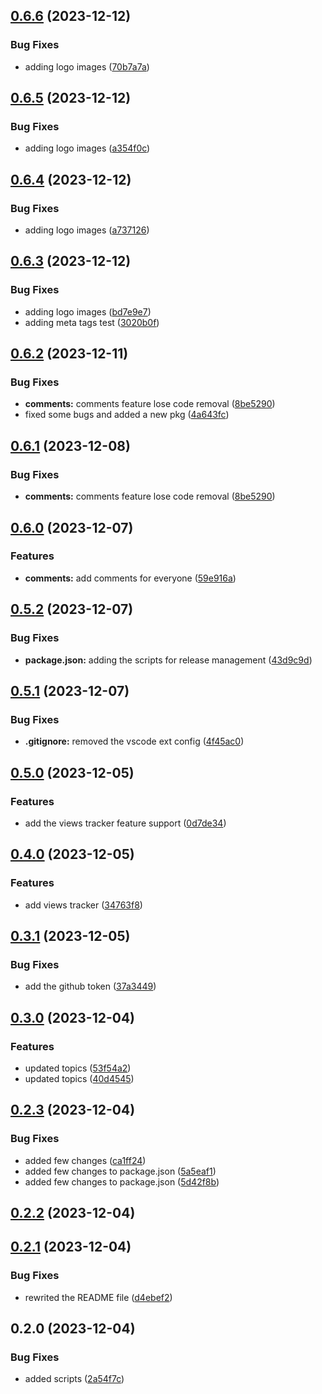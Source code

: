 

## [0.6.6](https://github.com/k3yboardnerd/kbnblog/compare/0.6.5...0.6.6) (2023-12-12)


### Bug Fixes

* adding logo images ([70b7a7a](https://github.com/k3yboardnerd/kbnblog/commit/70b7a7a0fa82e4c496b1cfe7ec006ae6c8bed4cf))

## [0.6.5](https://github.com/k3yboardnerd/kbnblog/compare/0.6.4...0.6.5) (2023-12-12)


### Bug Fixes

* adding logo images ([a354f0c](https://github.com/k3yboardnerd/kbnblog/commit/a354f0cf482c369b96fcde96914a978b72774565))

## [0.6.4](https://github.com/k3yboardnerd/kbnblog/compare/0.6.3...0.6.4) (2023-12-12)


### Bug Fixes

* adding logo images ([a737126](https://github.com/k3yboardnerd/kbnblog/commit/a7371262787c0d2763f87ed91f318030002fd1d3))

## [0.6.3](https://github.com/k3yboardnerd/kbnblog/compare/0.6.2...0.6.3) (2023-12-12)


### Bug Fixes

* adding logo images ([bd7e9e7](https://github.com/k3yboardnerd/kbnblog/commit/bd7e9e7e56dd1952e690809888bc7c1ad4083a24))
* adding meta tags test ([3020b0f](https://github.com/k3yboardnerd/kbnblog/commit/3020b0fd277245eea72553a856aad64e67ffddba))

## [0.6.2](https://github.com/k3yboardnerd/kbnblog/compare/0.6.0...0.6.2) (2023-12-11)


### Bug Fixes

* **comments:** comments feature lose code removal ([8be5290](https://github.com/k3yboardnerd/kbnblog/commit/8be529050973d633fba2b02a6eb1b6b9ca0c99ad))
* fixed some bugs and added a new pkg ([4a643fc](https://github.com/k3yboardnerd/kbnblog/commit/4a643fc3274663019ae15ad31e624927061f3ac9))

## [0.6.1](https://github.com/k3yboardnerd/kbnblog/compare/0.6.0...0.6.1) (2023-12-08)


### Bug Fixes

* **comments:** comments feature lose code removal ([8be5290](https://github.com/k3yboardnerd/kbnblog/commit/8be529050973d633fba2b02a6eb1b6b9ca0c99ad))

## [0.6.0](https://github.com/k3yboardnerd/kbnblog/compare/0.5.2...0.6.0) (2023-12-07)


### Features

* **comments:** add comments for everyone ([59e916a](https://github.com/k3yboardnerd/kbnblog/commit/59e916afcb9d0117a32f96867e7b5fe87586567b))

## [0.5.2](https://github.com/k3yboardnerd/kbnblog/compare/0.5.1...0.5.2) (2023-12-07)


### Bug Fixes

* **package.json:** adding the scripts for release management ([43d9c9d](https://github.com/k3yboardnerd/kbnblog/commit/43d9c9ddbb0a036e9bb320a91bb19f482d723965))

## [0.5.1](https://github.com/k3yboardnerd/kbnblog/compare/0.5.0...0.5.1) (2023-12-07)


### Bug Fixes

* **.gitignore:** removed the vscode ext config ([4f45ac0](https://github.com/k3yboardnerd/kbnblog/commit/4f45ac007908e6772ddc8972528d3497d9b205ce))

## [0.5.0](https://github.com/k3yboardnerd/kbnblog/compare/0.4.0...0.5.0) (2023-12-05)


### Features

* add the views tracker feature support ([0d7de34](https://github.com/k3yboardnerd/kbnblog/commit/0d7de349bfbacee8a9483e4a0d581ccaa058b237))

## [0.4.0](https://github.com/k3yboardnerd/kbnblog/compare/0.3.1...0.4.0) (2023-12-05)


### Features

* add views tracker ([34763f8](https://github.com/k3yboardnerd/kbnblog/commit/34763f8e5cdd8b271010ec882ae020ff7a5c3e91))

## [0.3.1](https://github.com/k3yboardnerd/kbnblog/compare/0.3.0...0.3.1) (2023-12-05)


### Bug Fixes

* add the github token ([37a3449](https://github.com/k3yboardnerd/kbnblog/commit/37a344919b87a258461bd9876de63985ac04b2b9))

## [0.3.0](https://github.com/k3yboardnerd/kbnblog/compare/0.2.3...0.3.0) (2023-12-04)


### Features

* updated topics ([53f54a2](https://github.com/k3yboardnerd/kbnblog/commit/53f54a2ff470b3a176c396cb52289c897557147e))
* updated topics ([40d4545](https://github.com/k3yboardnerd/kbnblog/commit/40d4545c164e2af2e09079c169bd878b69c004e6))

## [0.2.3](https://github.com/k3yboardnerd/kbnblog/compare/0.2.1...0.2.3) (2023-12-04)


### Bug Fixes

* added few changes ([ca1ff24](https://github.com/k3yboardnerd/kbnblog/commit/ca1ff24a09c5bf61d73c264b717377b8ce8fde7d))
* added few changes to package.json ([5a5eaf1](https://github.com/k3yboardnerd/kbnblog/commit/5a5eaf172a9f36db22e255bed58d6f25880948ee))
* added few changes to package.json ([5d42f8b](https://github.com/k3yboardnerd/kbnblog/commit/5d42f8be7b61038ccecaeef20e6d410c75488ede))

## [0.2.2](https://github.com/k3yboardnerd/kbnblog/compare/0.2.1...0.2.2) (2023-12-04)

## [0.2.1](https://github.com/k3yboardnerd/kbnblog/compare/0.2.0...0.2.1) (2023-12-04)


### Bug Fixes

* rewrited the README file ([d4ebef2](https://github.com/k3yboardnerd/kbnblog/commit/d4ebef26a307dea0494e418ba22ac35a73da369d))

## 0.2.0 (2023-12-04)


### Bug Fixes

* added scripts ([2a54f7c](https://github.com/k3yboardnerd/kbnblog/commit/2a54f7cf2014666737707ab568690e64b6dbfef4))
